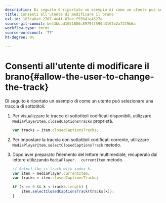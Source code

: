 ```yaml
---
description: Di seguito è riportato un esempio di come un utente può selezionare una traccia di sottotitoli.
title: Consenti all'utente di modificare il brano
exl-id: 103ca0ad-2707-4e4f-87ee-f55041e4527a
source-git-commit: be43bbbd1051886c8979ff590a3197b2a7249b6a
workflow-type: tm+mt
source-wordcount: '77'
ht-degree: 0%

---
```


# Consenti all&#39;utente di modificare il brano{#allow-the-user-to-change-the-track}

Di seguito è riportato un esempio di come un utente può selezionare una traccia di sottotitoli.

1. Per visualizzare le tracce di sottotitoli codificati disponibili, utilizzare `MediaPlayerItem.closedCaptionsTracks` proprietà.

   ```js
   var tracks = item.closedCaptionsTracks;
   ```

1. Per impostare la traccia con sottotitoli codificati corrente, utilizzare `MediaPlayerItem.selectClosedCaptionsTrack` metodo.
1. Dopo aver preparato l’elemento del lettore multimediale, recuperalo dal lettore utilizzando ` MediaPlayer.  currentItem ` metodo.

   ```js
   // Select the cc track with index k. 
   var item = mediaPlayer.currentItem;     
   var tracks = item.closedCaptionsTracks; 
   
   if (k >= 0 && k < tracks.length) { 
       item.selectClosedCaptionsTrack(tracks[k]); 
   }
   ```
